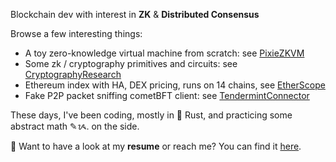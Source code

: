 Blockchain dev with interest in **ZK** & **Distributed Consensus**

Browse a few interesting things:

- A toy zero-knowledge virtual machine from scratch: see [PixieZKVM](https://github.com/supragya/PixieZKVM)
- Some zk / cryptography primitives and circuits: see [CryptographyResearch](https://github.com/supragya/CryptographyResearch) 
- Ethereum index with HA, DEX pricing, runs on 14 chains, see [EtherScope](https://github.com/supragya/EtherScope) 
- Fake P2P packet sniffing cometBFT client: see [TendermintConnector](https://github.com/supragya/TendermintConnector) 

These days, I've been coding, mostly in 🦀 Rust, and practicing some abstract math ✎ᝰ. on the side.

📜 Want to have a look at my **resume** or reach me? You can find it [here](https://drive.google.com/file/d/1sngyBEDdJYcBvYm8UhZwtCRAcl8WmsvT/view?usp=sharing).
